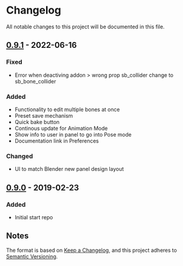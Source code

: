 # Changelog
All notable changes to this project will be documented in this file.

## [0.9.1] - 2022-06-16
### Fixed
- Error when deactiving addon > wrong prop sb_collider change to sb_bone_collider

### Added
- Functionality to edit multiple bones at once
- Preset save mechanism
- Quick bake button
- Continous update for Animation Mode
- Show info to user in panel to go into Pose mode
- Documentation link in Preferences

### Changed
- UI to match Blender new panel design layout

## [0.9.0] - 2019-02-23
### Added
- Initial start repo

## Notes
The format is based on [Keep a Changelog](https://keepachangelog.com/en/1.0.0/),
and this project adheres to [Semantic Versioning](https://semver.org/spec/v2.0.0.html).
<!--### Official Rigify Info-->


[0.9.1]:https://github.com/artellblender/springbones/releases/tag/v.0.9.1
[0.9.0]:https://github.com/artellblender/springbones/releases/tag/v.0.9.0

